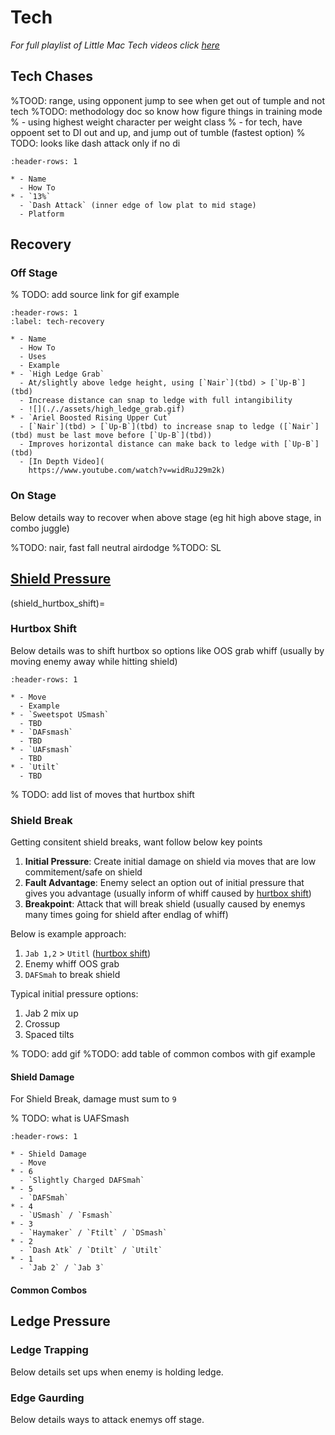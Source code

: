 # Tech

_For full playlist of Little Mac Tech videos click [here](https://youtube.com/playlist?list=PL2DqH_qi_iEnNJwOAsx73vltZpU9HyohZ&si=Uf28z9XChUWFkqTd)_

## Tech Chases

%TOOD: range, using opponent jump to see when get out of tumple and not tech
%TODO: methodology doc so know how figure things in training mode
% - using highest weight character per weight class 
% - for tech, have oppoent set to DI out and up, and jump out of tumble (fastest option)
% TODO: looks like dash attack only if no di
```{list-table}
:header-rows: 1

* - Name
  - How To
* - `13%`
  - `Dash Attack` (inner edge of low plat to mid stage)
  - Platform

```


## Recovery

### Off Stage

% TODO: add source link for gif example
```{list-table}
:header-rows: 1
:label: tech-recovery

* - Name
  - How To
  - Uses
  - Example
* - `High Ledge Grab`
  - At/slightly above ledge height, using [`Nair`](tbd) > [`Up-B`](tbd)
  - Increase distance can snap to ledge with full intangibility
  - ![](././assets/high_ledge_grab.gif)
* - `Ariel Boosted Rising Upper Cut`
  - [`Nair`](tbd) > [`Up-B`](tbd) to increase snap to ledge ([`Nair`](tbd) must be last move before [`Up-B`](tbd))
  - Improves horizontal distance can make back to ledge with [`Up-B`](tbd) 
  - [In Depth Video](
    https://www.youtube.com/watch?v=widRuJ29m2k)
```

### On Stage

Below details way to recover when above stage (eg hit high above stage, in combo juggle)

%TODO: nair, fast fall neutral airdodge
%TODO: SL

## [Shield Pressure](https://youtu.be/cwinDb69Esc?si=pUCk5FbnTYBTJd5G)

(shield_hurtbox_shift)=
### Hurtbox Shift

Below details was to shift hurtbox so options like OOS grab whiff (usually by moving enemy away while hitting shield)

```{list-table}
:header-rows: 1

* - Move
  - Example
* - `Sweetspot USmash`
  - TBD
* - `DAFsmash`
  - TBD
* - `UAFsmash`
  - TBD
* - `Utilt`
  - TBD
```


% TODO: add list of moves that hurtbox shift

### Shield Break

Getting consitent shield breaks, want follow below key points
1. **Initial Pressure**: Create initial damage on shield via moves that are low commitement/safe on shield
2. **Fault Advantage**: Enemy select an option out of initial pressure that gives you advantage (usually inform of whiff caused by [hurtbox shift](#shield_hurtbox_shift))
3. **Breakpoint**: Attack that will break shield (usually caused by enemys many times going for shield after endlag of whiff)

Below is example approach: 
1. `Jab 1,2` > `Utitl` ([hurtbox shift](#shield_hurtbox_shift))
2. Enemy whiff OOS grab
3. `DAFSmah` to break shield

Typical initial pressure options:
1. Jab 2 mix up
2. Crossup
3. Spaced tilts

% TODO: add gif
%TODO: add table of common combos with gif example

#### Shield Damage 

For Shield Break, damage must sum to `9`

% TODO: what is UAFSmash
```{list-table}
:header-rows: 1

* - Shield Damage
  - Move
* - 6
  - `Slightly Charged DAFSmah`
* - 5
  - `DAFSmah`
* - 4
  - `USmash` / `Fsmash`
* - 3
  - `Haymaker` / `Ftilt` / `DSmash`
* - 2
  - `Dash Atk` / `Dtilt` / `Utilt`
* - 1
  - `Jab 2` / `Jab 3`
```

#### Common Combos

## Ledge Pressure

### Ledge Trapping

Below details set ups when enemy is holding ledge.

### Edge Gaurding

Below details ways to attack enemys off stage.